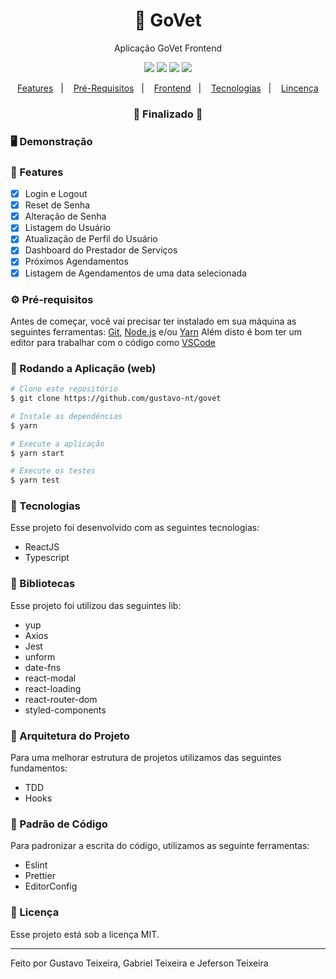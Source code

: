 <h1 align="center">
    🚀 GoVet
</h1>
<p align="center">Aplicação GoVet Frontend</p>

<p align="center">
  <img src="https://img.shields.io/static/v1?label=react&message=16.13.1&color=61DAFB&logo=react" />
  <img src="https://img.shields.io/static/v1?label=typescript&message=4.0.2&color=blue&logo=typescript" />
  <img src="https://img.shields.io/badge/last%20commit-october-orange" />
  <img src="https://img.shields.io/badge/license-MIT-success"/>
</p>

<p align="center">
  <a href="#-features">Features</a>&nbsp;&nbsp;&nbsp;|&nbsp;&nbsp;&nbsp;
  <a href="#-pré-requisitos">Pré-Requisitos</a>&nbsp;&nbsp;&nbsp;|&nbsp;&nbsp;&nbsp;
  <a href="#-rodando-frontend">Frontend</a>&nbsp;&nbsp;&nbsp;|&nbsp;&nbsp;&nbsp;
  <a href="#-tecnologias">Tecnologias</a>&nbsp;&nbsp;&nbsp;|&nbsp;&nbsp;&nbsp;
  <a href="#-licença">Lincença</a>
</p>

<h3 align="center"> 
🚧  Finalizado  🚧
</h3>

### 🖥 Demonstração
<p>
  
</p>

### 📎 Features

- [x] Login e Logout
- [x] Reset de Senha
- [x] Alteração de Senha
- [x] Listagem do Usuário
- [x] Atualização de Perfil do Usuário
- [x] Dashboard do Prestador de Serviços
- [x] Próximos Agendamentos
- [x] Listagem de Agendamentos de uma data selecionada

### ⚙ Pré-requisitos

Antes de começar, você vai precisar ter instalado em sua máquina as seguintes ferramentas:
[Git](https://git-scm.com), [Node.js](https://nodejs.org/en/) e/ou [Yarn](https://https://yarnpkg.com/) 
Além disto é bom ter um editor para trabalhar com o código como [VSCode](https://code.visualstudio.com/)

### 🎲 Rodando a Aplicação (web)

```bash
# Clone este repositório
$ git clone https://github.com/gustavo-nt/govet

# Instale as dependências
$ yarn

# Execute a aplicação
$ yarn start

# Execute os testes
$ yarn test
```

### 🚀 Tecnologias

Esse projeto foi desenvolvido com as seguintes tecnologias:

- ReactJS
- Typescript

### 📕 Bibliotecas

Esse projeto foi utilizou das seguintes lib:

- yup
- Axios
- Jest
- unform
- date-fns
- react-modal
- react-loading
- react-router-dom
- styled-components

### 📙 Arquitetura do Projeto

Para uma melhorar estrutura de projetos utilizamos das seguintes fundamentos:

- TDD
- Hooks

###  📘 Padrão de Código

Para padronizar a escrita do código, utilizamos as seguinte ferramentas:

- Eslint
- Prettier
- EditorConfig

### 📝 Licença

Esse projeto está sob a licença MIT.

<hr/>

Feito por Gustavo Teixeira, Gabriel Teixeira e Jeferson Teixeira


